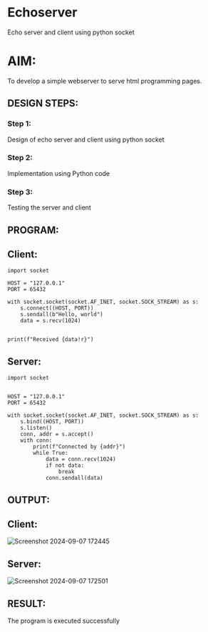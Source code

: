 # Echoserver
Echo server and client using python socket

# AIM:

To develop a simple webserver to serve html programming pages.

## DESIGN STEPS:

### Step 1:

Design of echo server and client using python socket

### Step 2:

Implementation using Python code

### Step 3:

Testing the server and client 

## PROGRAM:

## Client:
```
import socket

HOST = "127.0.0.1" 
PORT = 65432 

with socket.socket(socket.AF_INET, socket.SOCK_STREAM) as s:
    s.connect((HOST, PORT))
    s.sendall(b"Hello, world")
    data = s.recv(1024)


print(f"Received {data!r}")
```

## Server:
```
import socket


HOST = "127.0.0.1"  
PORT = 65432 

with socket.socket(socket.AF_INET, socket.SOCK_STREAM) as s:
    s.bind((HOST, PORT))
    s.listen()
    conn, addr = s.accept()
    with conn:
        print(f"Connected by {addr}")
        while True:
            data = conn.recv(1024)
            if not data:
                break
            conn.sendall(data)
```

## OUTPUT:

## Client:

![Screenshot 2024-09-07 172445](https://github.com/user-attachments/assets/919bbb35-40e1-45f4-95b7-dbddc660e6c1)

## Server:

![Screenshot 2024-09-07 172501](https://github.com/user-attachments/assets/a9fb9e19-0922-4901-b817-a0d7c8602be5)


## RESULT:
The program is executed successfully
